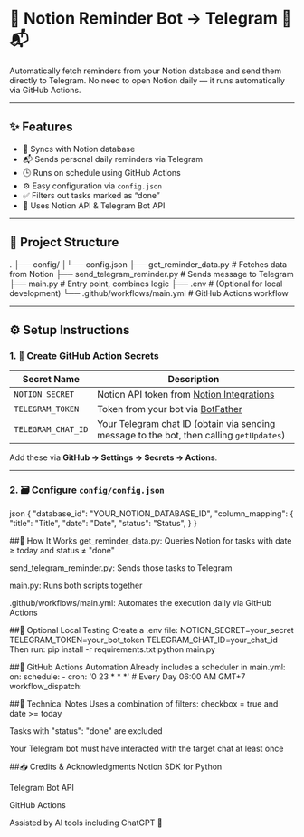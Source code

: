 # 🧠 Notion Reminder Bot → Telegram 📅📬

Automatically fetch reminders from your Notion database and send them directly to Telegram. No need to open Notion daily — it runs automatically via GitHub Actions.

---

## ✨ Features

- 🔄 Syncs with Notion database
- 📬 Sends personal daily reminders via Telegram
- 🕒 Runs on schedule using GitHub Actions
- ⚙️ Easy configuration via `config.json`
- ✅ Filters out tasks marked as “done”
- 🔐 Uses Notion API & Telegram Bot API

---

## 🧱 Project Structure

.
├── config/
│└── config.json
├── get_reminder_data.py # Fetches data from Notion
├── send_telegram_reminder.py # Sends message to Telegram
├── main.py # Entry point, combines logic
├── .env # (Optional for local development)
└── .github/workflows/main.yml # GitHub Actions workflow

---

## ⚙️ Setup Instructions

### 1. 🔑 Create GitHub Action Secrets

| Secret Name         | Description |
|---------------------|-------------|
| `NOTION_SECRET`     | Notion API token from [Notion Integrations](https://www.notion.so/my-integrations) |
| `TELEGRAM_TOKEN`    | Token from your bot via [BotFather](https://t.me/BotFather) |
| `TELEGRAM_CHAT_ID`  | Your Telegram chat ID (obtain via sending message to the bot, then calling `getUpdates`) |

Add these via **GitHub → Settings → Secrets → Actions**.

---

### 2. 🗃️ Configure `config/config.json`

json
{
  "database_id": "YOUR_NOTION_DATABASE_ID",
  "column_mapping": {
    "title": "Title",
    "date": "Date",
    "status": "Status",
  }
}

##🚀 How It Works
get_reminder_data.py: Queries Notion for tasks with date ≥ today and status ≠ "done"

send_telegram_reminder.py: Sends those tasks to Telegram

main.py: Runs both scripts together

.github/workflows/main.yml: Automates the execution daily via GitHub Actions

##🧪 Optional Local Testing
Create a .env file:
NOTION_SECRET=your_secret
TELEGRAM_TOKEN=your_bot_token
TELEGRAM_CHAT_ID=your_chat_id
Then run:
pip install -r requirements.txt
python main.py

##📆 GitHub Actions Automation
Already includes a scheduler in main.yml:
on:
  schedule:
    - cron: '0 23 * * *' # Every Day 06:00 AM GMT+7
  workflow_dispatch:

##🧩 Technical Notes
Uses a combination of filters: checkbox = true and date >= today

Tasks with "status": "done" are excluded

Your Telegram bot must have interacted with the target chat at least once

##📥 Credits & Acknowledgments
Notion SDK for Python

Telegram Bot API

GitHub Actions

Assisted by AI tools including ChatGPT 🤖
